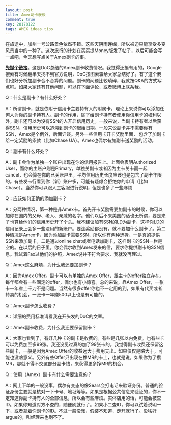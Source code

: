 ```yaml
---
layout: post
title: Amex副卡漫谈
comment: true
key: 20170122
tags: AMEX ideas tips
---
```


在旅途中，加州一号公路景色依然不错。这些天阴雨连绵，所以被迫只能享受多变风景当中的一种了。这次旅行的计划在买买提Money版发了帖子，以后可能会写一点吧，今天想写点关于Amex副卡的事。


**[先抛个链接](http://www.doctorofcredit.com/list-american-express-cards-access-amex-offers-af-au-fee/)**。这是DoC总结的Amex副卡收费情况。我觉得还挺有用的，Google搜索有时候翻半天找不到官方说明，DoC按图索骥给大家总结好了。有了这个我们也好分析加副卡合不合算的问题。副卡的问题比较琐碎，我就按Q&A的方式写点吧。如果大家还有其他问题，可以在下面评论，或者微博上联系我。

Q：什么是副卡？有什么好处？

A：所谓副卡，就是依附于信用卡主要持有人的附属卡，理论上来说你可以添加任何人为你的副卡持有人。副卡的作用，除了给副卡持有者使用你信用卡的权利以外，副卡还可以为没有SSN的人开启信用历史。一般来说，当副卡持有者以后获得SSN，信用历史可以追溯到副卡的起始日期。一般来说副卡并不需要你有SSN，Amex是个例外，后面详谈。另外一些信用卡开卡奖励里面， 包含了加副卡给一定奖励的条款（比如Chase UA）。Amex也偶尔有加副卡送奖励的活动。

Q：副卡有什么坏处？

A：副卡会作为单独一个账户出现在你的信用报告上。上面会表明Authorized User，而你的主账户则是Primary，单独关副卡或者因为主卡关卡而一起cancel，也会算在你的已关账户里。平均信用历史长度应该也是包含了副卡年限的。有些发卡行看到你（新）账户多，可能有疑虑会拒绝你的申请（比如Chase）。当然你可以跟人工客服进行说明，但是也多了一些麻烦

Q：应该如何正确的添加副卡？

A：分两种情况，第一种是非Amex卡。首先开卡奖励需要加副卡的时候，你可以加你在国内的父母、老人、亲戚的名字。他们以后不来美国的话也无所谓，要是来了也算给他们的信用历史开了个头。我不建议加有SSN的LD为副卡，这样你LD的信用记录上会多一些没用的新账户。要连奖励都没有，就不要加什么副卡了。第二种情况是Amex卡，因为添加副卡需要SSN，所以你有两种选择，一是真的提供SSN来添加副卡，二是通过online chat或者电话加副卡，这样副卡的SSN一栏是空的。在以后的日子里，你会偶尔收到Amex发来的信，要求你提供副卡的SSN信息。我试着Fax过他们的护照，Amex说并不符合要求，我就没再理过。

Q：Amex这么麻烦，为什么我还要加副卡？

A：因为Amex Offer。副卡可以有单独的Amex Offer，跟主卡的offer独立存在。每年都会有一些固定的offer，偶尔也有小惊喜。总的来说，靠Amex Offer，一张卡一年省上千刀不是问题。当然有很多offer你也不一定用的到，如果有代买或者转卖的机会，一张卡一年赚500以上也是有可能的。

Q：Amex副卡怎么收费？

A：详细的费用标准请看我在开头发的DoC的文章。

Q：Amex副卡收费，为什么我还要保留副卡？

A：大家也看到了，有好几种卡的副卡是收费的。有些是几张以内免费。也有些卡可以免费加至多99张。我还没见过真的加了99张卡的。我觉得副卡收费还保留这些副卡，一般是因为Amex Offer的收益远大于费用支出。如果仅仅是略大于，可能也没啥意义。另外有些Offer只出现在挣MR的卡上，也就是说，如果你为了攒MR，那就不得不交这部分副卡钱，来获得更多挣MR的机会。

Q：使用（Amex）副卡有什么需要注意的？

A：网上下单的一般没事，偶尔有变态的像Sears会打电话来验证身份。普通的验证身份主要就是核对一下卡号、地址等等。如果是根据公共信息来验证的，你不一定知道你副卡持有人的全部信息，所以会有些麻烦。实体店用的话，可能会被查ID。如果你知道对方不查的，随便刷就行了。如果小二查ID，你可以试着说明一下，或者拿着你副卡的ID。不过一般没戏，假装不知道，走开就行了。没啥好argue的，叫经理来也刷不了。

 

 

 

 

 
